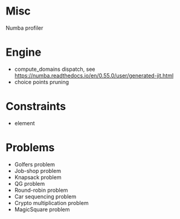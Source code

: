 # Misc
Numba profiler

# Engine
- compute_domains dispatch, see https://numba.readthedocs.io/en/0.55.0/user/generated-jit.html 
- choice points pruning

# Constraints
- element

# Problems
- Golfers problem
- Job-shop problem
- Knapsack problem
- QG problem
- Round-robin problem
- Car sequencing problem
- Crypto multiplication problem
- MagicSquare problem